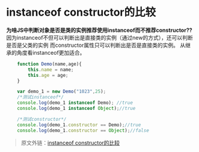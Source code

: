 # instanceof constructor的比较

**为啥JS中判断对象是否是类的实例推荐使用instanceof而不推荐constructor??**
因为instanceof不但可以判断出是直接类的实例（通过new的方式），还可以判断是否是父类的实例
而constructor属性只可以判断出是否是直接类的实例。
从继承的角度看instanceof更加适合。

```javascript
	function Demo(name,age){
        this.name = name;
        this.age = age;
    }

    var demo_1 = new Demo("1023",25);
    /*测试instanceof*/
    console.log(demo_1 instanceof Demo); //true
    console.log(demo_1 instanceof Object);//true

    /*测试constructor*/
    console.log(demo_1.constructor == Demo);//true
    console.log(demo_1.constructor == Object);//false
```



> 原文外链：[instanceof constructor的比较](https://www.imooc.com/article/6499)

